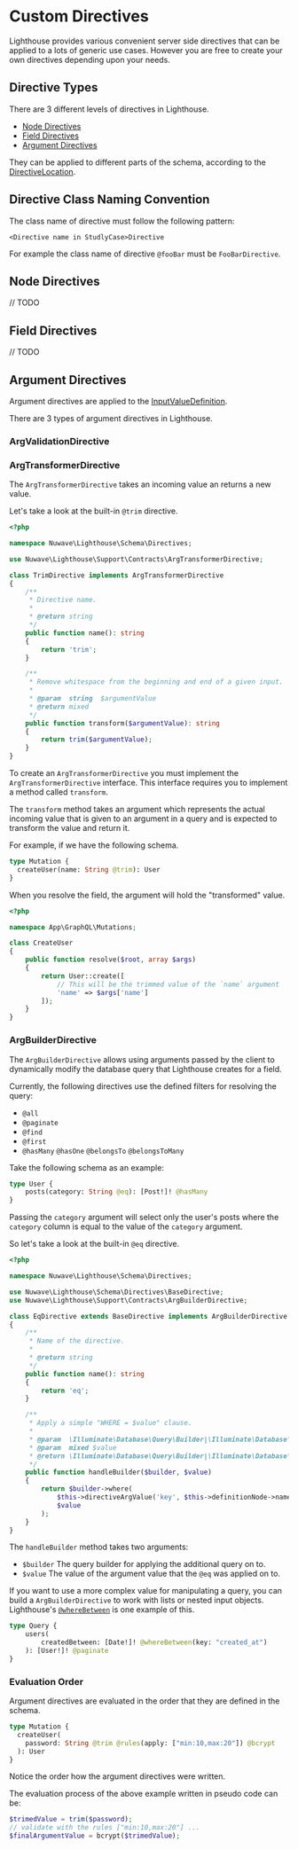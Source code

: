 # Custom Directives

Lighthouse provides various convenient server side directives that can be applied to a lots of generic use cases.
However you are free to create your own directives depending upon your needs. 

## Directive Types

There are 3 different levels of directives in Lighthouse.

* [Node Directives](#node-directives)
* [Field Directives](#field-directives)
* [Argument Directives](#argument-directives)

They can be applied to different parts of the schema, according to the [DirectiveLocation](https://facebook.github.io/graphql/June2018/#DirectiveLocation).

## Directive Class Naming Convention

The class name of directive must follow the following pattern:

    <Directive name in StudlyCase>Directive

For example the class name of directive `@fooBar` must be `FooBarDirective`. 

## Node Directives

// TODO

## Field Directives

// TODO

## Argument Directives

Argument directives are applied to the [InputValueDefinition](https://facebook.github.io/graphql/June2018/#InputValueDefinition).

There are 3 types of argument directives in Lighthouse.

### ArgValidationDirective



### ArgTransformerDirective

The `ArgTransformerDirective` takes an incoming value an returns a new value. 

Let's take a look at the built-in `@trim` directive.

```php
<?php

namespace Nuwave\Lighthouse\Schema\Directives;

use Nuwave\Lighthouse\Support\Contracts\ArgTransformerDirective;

class TrimDirective implements ArgTransformerDirective
{
    /**
     * Directive name.
     *
     * @return string
     */
    public function name(): string
    {
        return 'trim';
    }

    /**
     * Remove whitespace from the beginning and end of a given input.
     *
     * @param  string  $argumentValue
     * @return mixed
     */
    public function transform($argumentValue): string
    {
        return trim($argumentValue);
    }
}
```

To create an `ArgTransformerDirective` you must implement the `ArgTransformerDirective` interface.
This interface requires you to implement a method called `transform`.

The `transform` method takes an argument which represents the actual incoming value that is given
to an argument in a query and is expected to transform the value and return it.

For example, if we have the following schema.

```graphql
type Mutation {
  createUser(name: String @trim): User
}
```

When you resolve the field, the argument will hold the "transformed" value.

```php
<?php

namespace App\GraphQL\Mutations;

class CreateUser
{
    public function resolve($root, array $args)
    {
        return User::create([
            // This will be the trimmed value of the `name` argument
            'name' => $args['name']
        ]);
    }
}
```

### ArgBuilderDirective

The `ArgBuilderDirective` allows using arguments passed by the client to dynamically
modify the database query that Lighthouse creates for a field.

Currently, the following directives use the defined filters for resolving the query:

* `@all`
* `@paginate`
* `@find`
* `@first`
* `@hasMany` `@hasOne` `@belongsTo` `@belongsToMany`

Take the following schema as an example:

```graphql
type User {
    posts(category: String @eq): [Post!]! @hasMany
}
```

Passing the `category` argument will select only the user's posts
where the `category` column is equal to the value of the `category` argument.

So let's take a look at the built-in `@eq` directive.

```php
<?php

namespace Nuwave\Lighthouse\Schema\Directives;

use Nuwave\Lighthouse\Schema\Directives\BaseDirective;
use Nuwave\Lighthouse\Support\Contracts\ArgBuilderDirective;

class EqDirective extends BaseDirective implements ArgBuilderDirective
{
    /**
     * Name of the directive.
     *
     * @return string
     */
    public function name(): string
    {
        return 'eq';
    }

    /**
     * Apply a simple "WHERE = $value" clause.
     *
     * @param  \Illuminate\Database\Query\Builder|\Illuminate\Database\Eloquent\Builder $builder
     * @param  mixed $value
     * @return \Illuminate\Database\Query\Builder|\Illuminate\Database\Eloquent\Builder
     */
    public function handleBuilder($builder, $value)
    {
        return $builder->where(
            $this->directiveArgValue('key', $this->definitionNode->name->value),
            $value
        );
    }
}
```

The `handleBuilder` method takes two arguments:

* `$builder`
The query builder for applying the additional query on to.
* `$value`
The value of the argument value that the `@eq` was applied on to.

If you want to use a more complex value for manipulating a query,
you can build a `ArgBuilderDirective` to work with lists or nested input objects.
Lighthouse's [`@whereBetween`](../api-reference/directives.md#wherebetween) is one example of this.

```graphql        
type Query {
    users(
        createdBetween: [Date!]! @whereBetween(key: "created_at")
    ): [User!]! @paginate
}
```

### Evaluation Order

Argument directives are evaluated in the order that they are defined in the schema.

```graphql
type Mutation {
  createUser(
    password: String @trim @rules(apply: ["min:10,max:20"]) @bcrypt
  ): User
}
```

Notice the order how the argument directives were written.

The evaluation process of the above example written in pseudo code can be:
 
```php
$trimedValue = trim($password);
// validate with the rules ["min:10,max:20"] ...
$finalArgumentValue = bcrypt($trimedValue);
```
